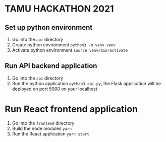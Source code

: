 # TAMU HACKATHON 2021

## Set up python environment
1. Go into the `api` directory
2. Create python environment `python3 -m venv venv`
3. Activate python environment `source venv/bin/activate`

## Run API backend application
1. Go into the `api` directory
2. Run the python application `python3 api.py`, the Flask application will be deployed on port 5000 on your localhost

# Run React frontend application
1. Go into the `frontend` directory
2. Build the node modules `yarn`
3. Run the React application `yarn start`
